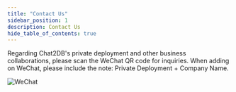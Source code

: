 ```yaml
---
title: "Contact Us"
sidebar_position: 1
description: Contact Us
hide_table_of_contents: true
---
```


Regarding Chat2DB's private deployment and other business collaborations, please scan the WeChat QR code for inquiries. When adding on WeChat, please include the note: Private Deployment + Company Name.

![WeChat](https://sqlgpt.cn/_static/img/chat2db_wechat.png)

